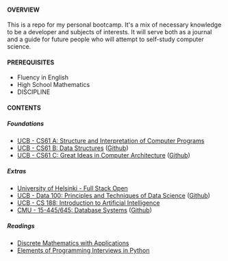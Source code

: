 #### OVERVIEW

This is a repo for my personal bootcamp. It's a mix of necessary knowledge to be a developer and subjects of interests. It will serve both as a journal and a guide for future people who will attempt to self-study computer science.

#### PREREQUISITES

- Fluency in English
- High School Mathematics
- DISCIPLINE

#### CONTENTS

##### Foundations
- [UCB - CS61 A: Structure and Interpretation of Computer Programs](https://inst.eecs.berkeley.edu/~cs61a/fa21/)
- [UCB - CS61 B: Data Structures](https://sp21.datastructur.es/) ([Github](https://github.com/orgs/Berkeley-CS61B/repositories))
- [UCB - CS61 C: Great Ideas in Computer Architecture](https://cs61c.org/sp22/) ([Github](https://github.com/orgs/61c-teach/repositories))

##### Extras
- [University of Helsinki - Full Stack Open](https://fullstackopen.com/en/)
- [UCB - Data 100: Principles and Techniques of Data Science](https://ds100.org/sp22/) ([Github](https://github.com/orgs/DS-100/repositories))
- [UCB - CS 188: Introduction to Artificial Intelligence](https://inst.eecs.berkeley.edu/~cs188/fa21/)
- [CMU - 15-445/645: Database Systems](https://15445.courses.cs.cmu.edu/fall2022/) ([Github](https://github.com/orgs/cmu-db/repositories))

##### Readings
- [Discrete Mathematics with Applications]()
- [Elements of Programming Interviews in Python]()
